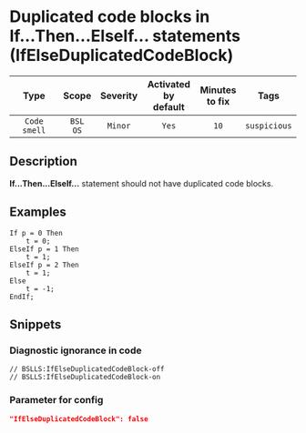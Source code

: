 # Duplicated code blocks in If...Then...ElseIf... statements (IfElseDuplicatedCodeBlock)

|     Type     |        Scope        | Severity |    Activated<br>by default    |    Minutes<br>to fix    |     Tags     |
|:------------:|:-------------------:|:--------:|:-----------------------------:|:-----------------------:|:------------:|
| `Code smell` |    `BSL`<br>`OS`    | `Minor`  |             `Yes`             |          `10`           | `suspicious` |

<!-- Блоки выше заполняются автоматически, не трогать -->
## Description

**If...Then...ElseIf...** statement should not have duplicated code blocks.

## Examples

```bsl
If p = 0 Then
    t = 0;
ElseIf p = 1 Then
    t = 1;
ElseIf p = 2 Then
    t = 1;
Else
    t = -1;
EndIf;
```

## Snippets

<!-- Блоки ниже заполняются автоматически, не трогать -->
### Diagnostic ignorance in code

```bsl
// BSLLS:IfElseDuplicatedCodeBlock-off
// BSLLS:IfElseDuplicatedCodeBlock-on
```

### Parameter for config

```json
"IfElseDuplicatedCodeBlock": false
```
